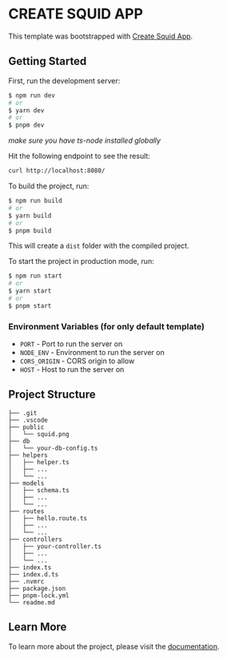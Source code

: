 # CREATE SQUID APP

This template was bootstrapped with [Create Squid App](https://github.com/crabstudio/squid).

## Getting Started

First, run the development server:

```bash
$ npm run dev
# or
$ yarn dev
# or
$ pnpm dev
```

_make sure you have ts-node installed globally_

Hit the following endpoint to see the result:

```bash
curl http://localhost:8080/
```

To build the project, run:

```bash
$ npm run build
# or
$ yarn build
# or
$ pnpm build
```

This will create a `dist` folder with the compiled project.

To start the project in production mode, run:

```bash
$ npm run start
# or
$ yarn start
# or
$ pnpm start
```

### Environment Variables (for only default template)

- `PORT` - Port to run the server on
- `NODE_ENV` - Environment to run the server on
- `CORS_ORIGIN` - CORS origin to allow
- `HOST` - Host to run the server on

## Project Structure

```
├── .git
├── .vscode
├── public
│   └── squid.png
├── db
│   └── your-db-config.ts
├── helpers
│   ├── helper.ts
│   ├── ...
│   └── ...
├── models
│   ├── schema.ts
│   ├── ...
│   └── ...
├── routes
│   ├── hello.route.ts
│   ├── ...
│   └── ...
├── controllers
│   ├── your-controller.ts
│   ├── ...
│   └── ...
├── index.ts
├── index.d.ts
├── .nvmrc
├── package.json
├── pnpm-lock.yml
└── readme.md
```

## Learn More

To learn more about the project, please visit the [documentation](https://github.com/crabstudio/squid).
